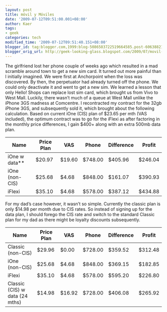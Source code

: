 ```yaml
---
layout: post
title: móvil y Móviles
date: '2009-07-12T09:51:00.001+08:00'
author: Kaer
tags:
- geek
categories: tech
modified_time: '2009-07-12T09:51:40.151+08:00'
blogger_id: tag:blogger.com,1999:blog-5086583722519664585.post-6063882128405502580
blogger_orig_url: http://geek-looking-glass.blogspot.com/2009/07/movil-y-moviles.html
---
```


The girlfriend lost her phone couple of weeks ago which resulted in a mad 
scramble around town to get a new sim card. It turned out more painful than I 
initially imagined. We were first at Anchorpoint when the loss was discovered. 
By then, the perpetuator had already turned off the phone. We could only 
deactivate it and went to get a new sim. We learned a lesson that only Hello! 
Shops can replace lost sim card, which brought us from Vivo to West Mall. 
Luckily, there wasn’t much of a queue at West Mall unlike the iPhone 3GS 
madness at Comcentre.  I recontracted my contract for the 32gb iPhone 
3GS, and subsequently sold it, which brought about the following calculation. 
 Based on current iOne (CIS) plan of $23.65 per mth (VAS included), the 
optimum contract was to go for the iFlexi as after factoring in the monthly 
price differences, I gain $400+ along with an extra 500mb data plan. 

|**Name** | **Price Plan** | **VAS** | **Phone** | **Difference** | **Profit** |
| ------- | -------------- | ------- | --------- | -------------- | ---------- |
|iOne w data** | $20.97 | $19.60 | $748.00 | $405.96 | $246.04 |
| iOne (non-CIS) | $25.68 | $4.68 | $848.00 | $161.07 | $390.93 |  
| iFlexi | $35.10 | $4.68 | $578.00 | $387.12 | $434.88 |

For my dad’s case however, it wasn’t so simple. Currently the classic plan 
is only $14.98 per month due to CIS rates. So instead of signing up for the 
data plan, I should forego the CIS rate and switch to the standard Classic 
plan for my dad as there might be loyalty discounts subsequently.  

| **Name** | **Price Plan** | **VAS** | **Phone** | **Difference** | **Profit** |
| -------- | -------------- | ------- | --------- | -------------- | ---------- |
| Classic (non-CIS) | $29.96 | $0.00 | $728.00 | $359.52 | $312.48  |
| iOne (non-CIS) | $25.68 | $4.68 | $848.00 | $369.15 | $182.85 |
| iFlexi | $35.10 | $4.68 | $578.00 | $595.20 | $226.80  |
| Classic (CIS) w data (24 mths) | $14.98 | $16.92 | $728.00 | $406.08 | $265.92 

